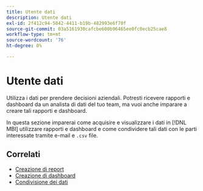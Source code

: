 ```yaml
---
title: Utente dati
description: Utente dati
exl-id: 2f412c94-5042-4411-b19b-482993e6f70f
source-git-commit: 03a5161930cafcbe600b96465ee0fc0ecb25cae8
workflow-type: tm+mt
source-wordcount: '76'
ht-degree: 0%

---
```


# Utente dati

Utilizza i dati per prendere decisioni aziendali. Potresti ricevere rapporti e dashboard da un analista di dati del tuo team, ma vuoi anche imparare a creare tali rapporti e dashboard.

In questa sezione imparerai come acquisire e visualizzare i dati in [!DNL MBI] utilizzare rapporti e dashboard e come condividere tali dati con le parti interessate tramite e-mail e `.csv` file.

## Correlati

* [Creazione di report](../mbi/data-user/reports/rpt-fundamentals.md)
* [Creazione di dashboard](../mbi/data-user/dashboards/ess-dashboards.md)
* [Condivisione dei dati](../mbi/data-user/export-data/share-data.md)

